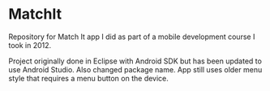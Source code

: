# MatchIt
Repository for Match It app I did as part of a mobile development course I took in 2012.

Project originally done in Eclipse with Android SDK but has been updated to use Android Studio.  Also changed package name.  App still uses older menu style that requires a menu button on the device.
